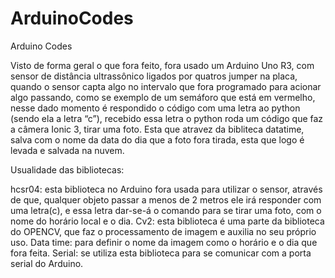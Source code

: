 # ArduinoCodes
Arduino Codes

Visto de forma geral o que fora feito, fora usado um Arduino Uno R3, com sensor de distância ultrassônico ligados por quatros jumper na placa, quando o sensor capta algo no intervalo que fora programado para acionar algo passando, como se exemplo de um semáforo que está em vermelho, nesse dado momento é respondido o código com uma letra ao python (sendo ela a letra “c”), recebido essa letra o python roda um código que faz a câmera Ionic 3, tirar uma foto. Esta que atravez da bibliteca datatime, salva com o nome da data do dia que a foto fora tirada, esta que logo é levada e salvada na nuvem. 

Usualidade das bibliotecas:

hcsr04: esta biblioteca no Arduino fora usada para utilizar o sensor, através de que, qualquer objeto passar a menos de 2 metros ele irá responder com uma letra(c), e essa letra dar-se-á o comando para se tirar uma foto, com o nome do horário local e o dia.
Cv2: esta biblioteca é uma parte da biblioteca do OPENCV, que faz o processamento de imagem e auxilia no seu próprio uso. 
Data time: para definir o nome da imagem como o horário e o dia que fora feita. 
Serial: se utiliza esta biblioteca para se comunicar com a porta serial do Arduino. 
